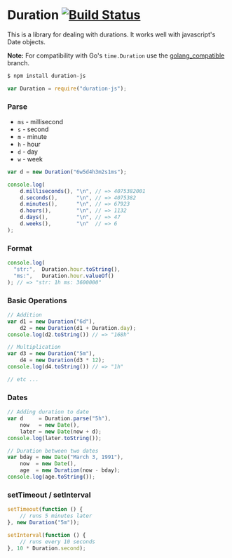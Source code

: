 # Duration [![Build Status](https://travis-ci.org/icholy/Duration.js.png?branch=master)](https://travis-ci.org/icholy/Duration.js)

This is a library for dealing with durations. 
It works well with javascript's Date objects.

**Note:** For compatibility with Go's `time.Duration` use the [golang_compatible](https://github.com/icholy/Duration.js/tree/golang_compatible) branch.


``` sh
$ npm install duration-js
```

``` js
var Duration = require("duration-js");
```

### Parse

* `ms` - millisecond
* `s` - second
* `m` - minute
* `h` - hour
* `d` - day
* `w` - week

``` js
var d = new Duration("6w5d4h3m2s1ms");

console.log(
    d.milliseconds(), "\n", // => 4075382001
    d.seconds(),      "\n", // => 4075382
    d.minutes(),      "\n", // => 67923
    d.hours(),        "\n", // => 1132
    d.days(),         "\n", // => 47
    d.weeks(),        "\n"  // => 6
);
```

### Format
``` js
console.log(
  "str:",  Duration.hour.toString(),
  "ms:",   Duration.hour.valueOf()
); // => "str: 1h ms: 3600000"
```

### Basic Operations
``` js
// Addition
var d1 = new Duration("6d"),
    d2 = new Duration(d1 + Duration.day);
console.log(d2.toString()) // => "168h"

// Multiplication
var d3 = new Duration("5m"),
    d4 = new Duration(d3 * 12);
console.log(d4.toString()) // => "1h"

// etc ...
```

### Dates
``` js
// Adding duration to date
var d     = Duration.parse("5h"),
    now   = new Date(),
    later = new Date(now + d);
console.log(later.toString());

// Duration between two dates
var bday = new Date("March 3, 1991"),
    now  = new Date(),
    age  = new Duration(now - bday);
console.log(age.toString());
```

### setTimeout / setInterval

``` js
setTimeout(function () {
    // runs 5 minutes later
}, new Duration("5m"));

setInterval(function () {
    // runs every 10 seconds 
}, 10 * Duration.second);
```

